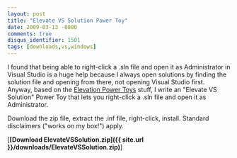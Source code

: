 ```yaml
---
layout: post
title: "Elevate VS Solution Power Toy"
date: 2009-03-13 -0800
comments: true
disqus_identifier: 1501
tags: [downloads,vs,windows]
---
```

I found that being able to right-click a .sln file and open it as
Administrator in Visual Studio is a huge help because I always open
solutions by finding the solution file and opening from there, not
opening Visual Studio first. Anyway, based on the [Elevation Power
Toys](http://technet.microsoft.com/en-us/magazine/2008.06.elevation.aspx)
stuff, I write an "Elevate VS Solution" Power Toy that lets you
right-click a .sln file and open it as Administrator.

Download the zip file, extract the .inf file, right-click, install.
Standard disclaimers ("works on my box!") apply.

[**[Download
ElevateVSSolution.zip]({{ site.url }}/downloads/ElevateVSSolution.zip)**]
